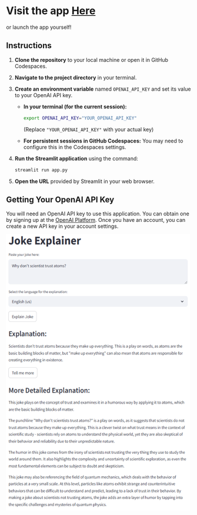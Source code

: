 # Visit the app [Here](https://flipsjokeexplainer.streamlit.app/)

or launch the app yourself! 

## Instructions

1.  **Clone the repository** to your local machine or open it in GitHub Codespaces.
2.  **Navigate to the project directory** in your terminal.
3.  **Create an environment variable** named `OPENAI_API_KEY` and set its value to your OpenAI API key.

    * **In your terminal (for the current session):**
        ```bash
        export OPENAI_API_KEY="YOUR_OPENAI_API_KEY"
        ```
        (Replace `"YOUR_OPENAI_API_KEY"` with your actual key)

    * **For persistent sessions in GitHub Codespaces:** You may need to configure this in the Codespaces settings.

4.  **Run the Streamlit application** using the command:
    ```bash
    streamlit run app.py
    ```
5.  **Open the URL** provided by Streamlit in your web browser.

## Getting Your OpenAI API Key

You will need an OpenAI API key to use this application. You can obtain one by signing up at the [OpenAI Platform](https://platform.openai.com/). Once you have an account, you can create a new API key in your account settings.

<img src="/jokes.png" width="500" height="750">
